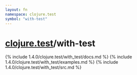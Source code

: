 ```yaml
---
layout: fn
namespace: clojure.test
symbol: "with-test"
---
```


# [clojure.test](../)/with-test

{% include 1.4.0/clojure.test/with_test/docs.md %}
{% include 1.4.0/clojure.test/with_test/examples.md %}
{% include 1.4.0/clojure.test/with_test/src.md %}

